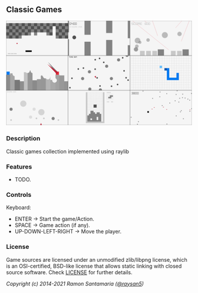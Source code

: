 ## Classic Games

![Classic Games](screenshots/screenshot000.png "Classic Games")

### Description

Classic games collection implemented using raylib

### Features

 - TODO.

### Controls

Keyboard:
 - ENTER -> Start the game/Action.
 - SPACE -> Game action (if any).
 - UP-DOWN-LEFT-RIGHT -> Move the player.

### License

Game sources are licensed under an unmodified zlib/libpng license, which is an OSI-certified, BSD-like license that allows static linking with closed source software. Check [LICENSE](LICENSE) for further details.

*Copyright (c) 2014-2021 Ramon Santamaria ([@raysan5](https://twitter.com/raysan5))*